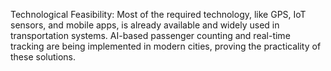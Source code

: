 Technological Feasibility: Most of the required technology, like GPS, IoT sensors, and mobile apps, is already available and widely used in transportation systems.
AI-based passenger counting and real-time tracking are being implemented in modern cities, proving the practicality of these solutions.
